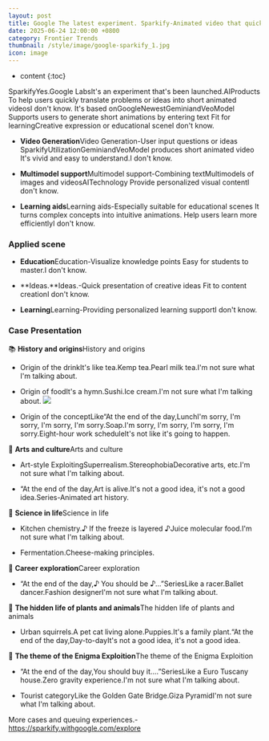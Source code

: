 ```yaml
---
layout: post
title: Google The latest experiment. Sparkify-Animated video that quickly translates your problems or complex conceptual knowledge into visualization.
date: 2025-06-24 12:00:00 +0800
category: Frontier Trends
thumbnail: /style/image/google-sparkify_1.jpg
icon: image
---
```

* content
{:toc}

SparkifyYes.Google LabsIt's an experiment that's been launched.AIProducts To help users quickly translate problems or ideas into short animated videosI don't know.
It's based onGoogleNewestGeminiandVeoModel Supports users to generate short animations by entering text Fit for learningCreative expression or educational sceneI don't know.

- **Video Generation**Video Generation-User input questions or ideas SparkifyUtilizationGeminiandVeoModel produces short animated video It's vivid and easy to understand.I don't know.

- **Multimodel support**Multimodel support-Combining textMultimodels of images and videosAITechnology Provide personalized visual contentI don't know.

- **Learning aids**Learning aids-Especially suitable for educational scenes It turns complex concepts into intuitive animations. Help users learn more efficientlyI don't know.

### Applied scene

- **Education**Education-Visualize knowledge points Easy for students to master.I don't know.

- **Ideas.**Ideas.-Quick presentation of creative ideas Fit to content creationI don't know.

- **Learning**Learning-Providing personalized learning supportI don't know.

### Case Presentation
📚 **History and origins**History and origins

- Origin of the drinkIt's like tea.Kemp tea.Pearl milk tea.I'm not sure what I'm talking about.

- Origin of foodIt's a hymn.Sushi.Ice cream.I'm not sure what I'm talking about.
![](https://assets-v2.circle.so/1sc537dl03njf3cy4pzy4jhke3hi)
- Origin of the conceptLike“At the end of the day,LunchI'm sorry, I'm sorry, I'm sorry, I'm sorry.Soap.I'm sorry, I'm sorry, I'm sorry, I'm sorry.Eight-hour work scheduleIt's not like it's going to happen.

🎨 **Arts and culture**Arts and culture

- Art-style ExploitingSuperrealism.StereophobiaDecorative arts, etc.I'm not sure what I'm talking about.

- “At the end of the day,Art is alive.It's not a good idea, it's not a good idea.Series-Animated art history.

🔬 **Science in life**Science in life

- Kitchen chemistry.♪ If the freeze is layered ♪Juice molecular food.I'm not sure what I'm talking about.

- Fermentation.Cheese-making principles.

🧠 **Career exploration**Career exploration

- “At the end of the day,♪ You should be ♪...”SeriesLike a racer.Ballet dancer.Fashion designerI'm not sure what I'm talking about.

🐾 **The hidden life of plants and animals**The hidden life of plants and animals

- Urban squirrels.A pet cat living alone.Puppies.It's a family plant.“At the end of the day,Day-to-dayIt's not a good idea, it's not a good idea.

🧳 **The theme of the Enigma Exploition**The theme of the Enigma Exploition

- “At the end of the day,You should buy it....”SeriesLike a Euro Tuscany house.Zero gravity experience.I'm not sure what I'm talking about.

- Tourist categoryLike the Golden Gate Bridge.Giza PyramidI'm not sure what I'm talking about.
 
More cases and queuing experiences.-https://sparkify.withgoogle.com/explore
